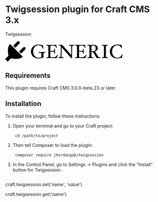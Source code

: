 # Twigsession plugin for Craft CMS 3.x

Twigsession

![Screenshot](resources/img/plugin-logo.png)

## Requirements

This plugin requires Craft CMS 3.0.0-beta.23 or later.

## Installation

To install the plugin, follow these instructions.

1. Open your terminal and go to your Craft project:

        cd /path/to/project

2. Then tell Composer to load the plugin:

        composer require jhordangab/twigsession

3. In the Control Panel, go to Settings → Plugins and click the “Install” button for Twigsession.

## 

craft.twigsession.set('name', 'value')

craft.twigsession.get('name')